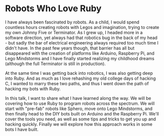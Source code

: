Robots Who Love Ruby
====================
I have always been fascinated by robots. As a child, I would spend countless hours creating robots with Legos and imagination, trying to create my own Johnny Five or Terminator. As I grew up, I headed more in a software direction, yet always had that robotics bug in the back of my head - but sadly the bar of electrical engineering always required too much time I didn't have. In the past few years though, that barrier has all but disappeared with the creation of platforms like Arduino, Raspberry Pi, and Lego Mindstorms and I have finally started realizing my childhood dreams (although the full Terminator is still in production). 

At the same time I was getting back into robotics, I was also getting deep into Ruby. And as much as I love rehashing my old college days of hacking C, I wanted to marry these two paths, and thus I went down the path of hacking my bots with Ruby. 

In this talk, I want to share what I have learned along the way. We will be covering how to use Ruby to program robots across the spectrum. We will start with "pre-fab" robots like Sphero, move onto Lego Mindstorms, and then finally head to the DIY bots built on Arduino and the Raspberry Pi. We'll cover the tools you need, as well as some tips and tricks to get you up and hacking quickly. Finally we will explore how this approach works in some bots I have built.